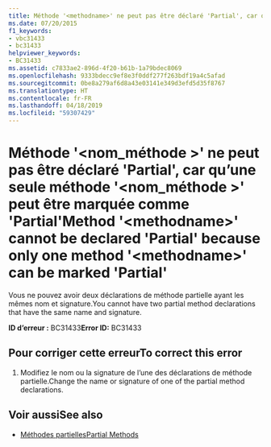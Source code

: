 ```yaml
---
title: Méthode '<methodname>' ne peut pas être déclaré 'Partial', car qu’une seule méthode '<methodname>' peut être marquée comme 'Partial'
ms.date: 07/20/2015
f1_keywords:
- vbc31433
- bc31433
helpviewer_keywords:
- BC31433
ms.assetid: c7833ae2-896d-4f20-b61b-1a79bdec8069
ms.openlocfilehash: 9333bdecc9ef8e3f0ddf277f263bdf19a4c5afad
ms.sourcegitcommit: 0be8a279af6d8a43e03141e349d3efd5d35f8767
ms.translationtype: HT
ms.contentlocale: fr-FR
ms.lasthandoff: 04/18/2019
ms.locfileid: "59307429"
---
```

# <a name="method-methodname-cannot-be-declared-partial-because-only-one-method-methodname-can-be-marked-partial"></a><span data-ttu-id="9face-102">Méthode '\<nom_méthode >' ne peut pas être déclaré 'Partial', car qu’une seule méthode '\<nom_méthode >' peut être marquée comme 'Partial'</span><span class="sxs-lookup"><span data-stu-id="9face-102">Method '\<methodname>' cannot be declared 'Partial' because only one method '\<methodname>' can be marked 'Partial'</span></span>
<span data-ttu-id="9face-103">Vous ne pouvez avoir deux déclarations de méthode partielle ayant les mêmes nom et signature.</span><span class="sxs-lookup"><span data-stu-id="9face-103">You cannot have two partial method declarations that have the same name and signature.</span></span>  
  
 <span data-ttu-id="9face-104">**ID d’erreur :** BC31433</span><span class="sxs-lookup"><span data-stu-id="9face-104">**Error ID:** BC31433</span></span>  
  
## <a name="to-correct-this-error"></a><span data-ttu-id="9face-105">Pour corriger cette erreur</span><span class="sxs-lookup"><span data-stu-id="9face-105">To correct this error</span></span>  
  
1. <span data-ttu-id="9face-106">Modifiez le nom ou la signature de l’une des déclarations de méthode partielle.</span><span class="sxs-lookup"><span data-stu-id="9face-106">Change the name or signature of one of the partial method declarations.</span></span>  
  
## <a name="see-also"></a><span data-ttu-id="9face-107">Voir aussi</span><span class="sxs-lookup"><span data-stu-id="9face-107">See also</span></span>

- [<span data-ttu-id="9face-108">Méthodes partielles</span><span class="sxs-lookup"><span data-stu-id="9face-108">Partial Methods</span></span>](../../visual-basic/programming-guide/language-features/procedures/partial-methods.md)
